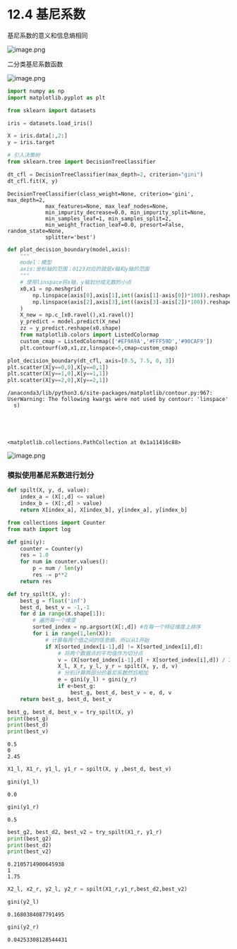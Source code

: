 # 12.4 基尼系数

基尼系数的意义和信息熵相同

![image.png](https://upload-images.jianshu.io/upload_images/7220971-b1a7ae2a8551cdee.png?imageMogr2/auto-orient/strip%7CimageView2/2/w/1240)


二分类基尼系数函数

![image.png](https://upload-images.jianshu.io/upload_images/7220971-fd6d905bc5450ccd.png?imageMogr2/auto-orient/strip%7CimageView2/2/w/1240)




```python
import numpy as np
import matplotlib.pyplot as plt
```


```python
from sklearn import datasets

iris = datasets.load_iris()

X = iris.data[:,2:]
y = iris.target
```


```python
# 引入决策树
from sklearn.tree import DecisionTreeClassifier

dt_cfl = DecisionTreeClassifier(max_depth=2, criterion="gini")
dt_cfl.fit(X, y)
```




    DecisionTreeClassifier(class_weight=None, criterion='gini', max_depth=2,
                max_features=None, max_leaf_nodes=None,
                min_impurity_decrease=0.0, min_impurity_split=None,
                min_samples_leaf=1, min_samples_split=2,
                min_weight_fraction_leaf=0.0, presort=False, random_state=None,
                splitter='best')




```python
def plot_decision_boundary(model,axis):
    """
    model：模型
    axis:坐标轴的范围；0123对应的就是x轴和y轴的范围
    """
    # 使用linspace将x轴，y轴划分成无数的小点
    x0,x1 = np.meshgrid(
        np.linspace(axis[0],axis[1],int((axis[1]-axis[0])*100)).reshape(-1,1),
        np.linspace(axis[2],axis[3],int((axis[3]-axis[2])*100)).reshape(-1,1)
    )
    X_new = np.c_[x0.ravel(),x1.ravel()]
    y_predict = model.predict(X_new)
    zz = y_predict.reshape(x0.shape)
    from matplotlib.colors import ListedColormap
    custom_cmap = ListedColormap(['#EF9A9A','#FFF59D','#90CAF9'])
    plt.contourf(x0,x1,zz,linspace=5,cmap=custom_cmap)
```


```python
plot_decision_boundary(dt_cfl, axis=[0.5, 7.5, 0, 3])
plt.scatter(X[y==0,0],X[y==0,1])
plt.scatter(X[y==1,0],X[y==1,1])
plt.scatter(X[y==2,0],X[y==2,1])
```

    /anaconda3/lib/python3.6/site-packages/matplotlib/contour.py:967: UserWarning: The following kwargs were not used by contour: 'linspace'
      s)





    <matplotlib.collections.PathCollection at 0x1a11416c88>





![image.png](https://upload-images.jianshu.io/upload_images/7220971-00d42888e6aa0c9a.png?imageMogr2/auto-orient/strip%7CimageView2/2/w/1240)

### 模拟使用基尼系数进行划分


```python
def spilt(X, y, d, value):
    index_a = (X[:,d] <= value)
    index_b = (X[:,d] > value)
    return X[index_a], X[index_b], y[index_a], y[index_b]
```


```python
from collections import Counter
from math import log

def gini(y):
    counter = Counter(y)
    res = 1.0
    for num in counter.values():
        p = num / len(y)
        res -= p**2
    return res

def try_spilt(X, y):
    best_g = float('inf')
    best_d, best_v = -1,-1
    for d in range(X.shape[1]):
        # 遍历每一个维度
        sorted_index = np.argsort(X[:,d]) #在每一个特征维度上排序
        for i in range(1,len(X)):
            # 计算每两个值之间的信息熵，所以从1开始
            if X[sorted_index[i-1],d] != X[sorted_index[i],d]:
                # 将两个数据点的平均值作为切分点
                v = (X[sorted_index[i-1],d] + X[sorted_index[i],d]) / 2
                X_l, X_r, y_l, y_r = spilt(X, y, d, v)
                # 分别计算两部分的基尼系数然后相加
                e = gini(y_l) + gini(y_r)
                if e<best_g:
                    best_g, best_d, best_v = e, d, v
    return best_g, best_d, best_v
```


```python
best_g, best_d, best_v = try_spilt(X, y)
print(best_g)
print(best_d)
print(best_v)
```

    0.5
    0
    2.45



```python
X1_l, X1_r, y1_l, y1_r = spilt(X, y ,best_d, best_v)
```


```python
gini(y1_l)
```




    0.0




```python
gini(y1_r)
```




    0.5




```python
best_g2, best_d2, best_v2 = try_spilt(X1_r, y1_r)
print(best_g2)
print(best_d2)
print(best_v2)
```

    0.2105714900645938
    1
    1.75



```python
X2_l, x2_r, y2_l, y2_r = spilt(X1_r,y1_r,best_d2,best_v2)
```


```python
gini(y2_l)
```




    0.1680384087791495




```python
gini(y2_r)
```




    0.04253308128544431


